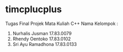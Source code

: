 # timcplucplus
Tugas Final Projek Mata Kuliah C++ 
Nama Kelompok :
1. Nurhalis Jusman 17.83.0079
2. Rhendy Oentoko 17.83.0102
3. Sri Ayu Ramadhona 17.83.0133

